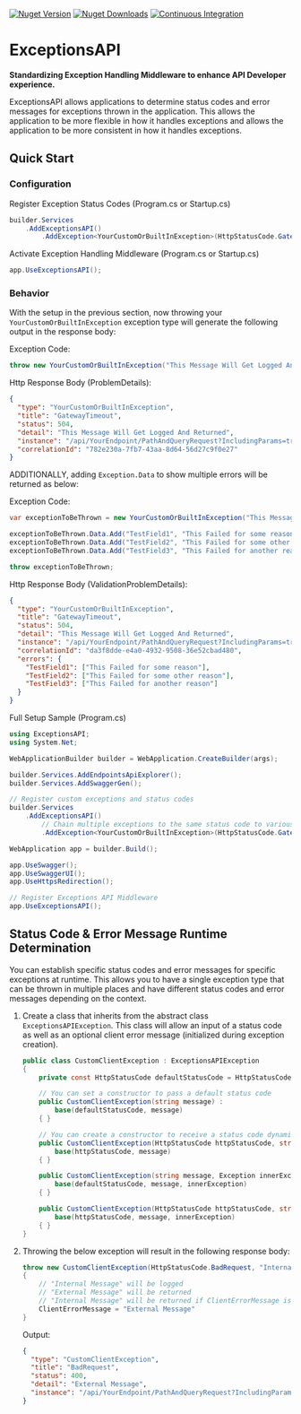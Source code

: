 [![Nuget Version](https://img.shields.io/nuget/v/ExceptionsAPI?logo=nuget)](https://www.nuget.org/packages/ExceptionsAPI)
[![Nuget Downloads](https://img.shields.io/nuget/dt/ExceptionsAPI?logo=nuget)](https://www.nuget.org/packages/ExceptionsAPI)
[![Continuous Integration](https://github.com/kenswan/ExceptionsAPI/actions/workflows/continuous-integration.yml/badge.svg)](https://github.com/kenswan/ExceptionsAPI/actions/workflows/continuous-integration.yml)

# ExceptionsAPI

**Standardizing Exception Handling Middleware to enhance API Developer experience.**

ExceptionsAPI allows applications to determine status codes and error messages for exceptions thrown in the application. This allows the application to be more flexible in how it handles exceptions and allows the application to be more consistent in how it handles exceptions.

## Quick Start

### Configuration

Register Exception Status Codes (Program.cs or Startup.cs)

```csharp
builder.Services
    .AddExceptionsAPI()
        .AddException<YourCustomOrBuiltInException>(HttpStatusCode.GatewayTimeout);
```

Activate Exception Handling Middleware (Program.cs or Startup.cs)

```csharp
app.UseExceptionsAPI();
```

### Behavior

With the setup in the previous section, now throwing your `YourCustomOrBuiltInException` exception type will generate the following output in the response body:

Exception Code:

```csharp
throw new YourCustomOrBuiltInException("This Message Will Get Logged And Returned");
```

Http Response Body (ProblemDetails):

```json
{
  "type": "YourCustomOrBuiltInException",
  "title": "GatewayTimeout",
  "status": 504,
  "detail": "This Message Will Get Logged And Returned",
  "instance": "/api/YourEndpoint/PathAndQueryRequest?IncludingParams=true",
  "correlationId": "782e230a-7fb7-43aa-8d64-56d27c9f0e27"
}
```

ADDITIONALLY, adding `Exception.Data` to show multiple errors will be returned as below:

Exception Code:

```csharp
var exceptionToBeThrown = new YourCustomOrBuiltInException("This Message Will Get Logged And Returned");

exceptionToBeThrown.Data.Add("TestField1", "This Failed for some reason");
exceptionToBeThrown.Data.Add("TestField2", "This Failed for some other reason");
exceptionToBeThrown.Data.Add("TestField3", "This Failed for another reason");

throw exceptionToBeThrown;
```

Http Response Body (ValidationProblemDetails):

```json
{
  "type": "YourCustomOrBuiltInException",
  "title": "GatewayTimeout",
  "status": 504,
  "detail": "This Message Will Get Logged And Returned",
  "instance": "/api/YourEndpoint/PathAndQueryRequest?IncludingParams=true",
  "correlationId": "da3f8dde-e4a0-4932-9508-36e52cbad480",
  "errors": {
    "TestField1": ["This Failed for some reason"],
    "TestField2": ["This Failed for some other reason"],
    "TestField3": ["This Failed for another reason"]
  }
}
```

Full Setup Sample (Program.cs)

```csharp
using ExceptionsAPI;
using System.Net;

WebApplicationBuilder builder = WebApplication.CreateBuilder(args);

builder.Services.AddEndpointsApiExplorer();
builder.Services.AddSwaggerGen();

// Register custom exceptions and status codes
builder.Services
    .AddExceptionsAPI()
        // Chain multiple exceptions to the same status code to various status codes
        .AddException<YourCustomOrBuiltInException>(HttpStatusCode.GatewayTimeout);

WebApplication app = builder.Build();

app.UseSwagger();
app.UseSwaggerUI();
app.UseHttpsRedirection();

// Register Exceptions API Middleware
app.UseExceptionsAPI();
```

## Status Code & Error Message Runtime Determination

You can establish specific status codes and error messages for specific exceptions at runtime. This allows you to have a single exception type that can be thrown in multiple places and have different status codes and error messages depending on the context.

1. Create a class that inherits from the abstract class `ExceptionsAPIException`. This class will allow an input of a status code as well as an optional client error message (initialized during exception creation).

   ```csharp
   public class CustomClientException : ExceptionsAPIException
   {
       private const HttpStatusCode defaultStatusCode = HttpStatusCode.Conflict;

       // You can set a constructor to pass a default status code
       public CustomClientException(string message) :
           base(defaultStatusCode, message)
       { }

       // You can create a constructor to receive a status code dynamically
       public CustomClientException(HttpStatusCode httpStatusCode, string message) :
           base(httpStatusCode, message)
       { }

       public CustomClientException(string message, Exception innerException) :
           base(defaultStatusCode, message, innerException)
       { }

       public CustomClientException(HttpStatusCode httpStatusCode, string message, Exception innerException) :
           base(httpStatusCode, message, innerException)
       { }
   }
   ```

1. Throwing the below exception will result in the following response body:

   ```csharp
   throw new CustomClientException(HttpStatusCode.BadRequest, "Internal Message")
   {
       // "Internal Message" will be logged
       // "External Message" will be returned
       // "Internal Message" will be returned if ClientErrorMessage is not set
       ClientErrorMessage = "External Message"
   }
   ```

   Output:

   ```json
   {
     "type": "CustomClientException",
     "title": "BadRequest",
     "status": 400,
     "detail": "External Message",
     "instance": "/api/YourEndpoint/PathAndQueryRequest?IncludingParams=true"
   }
   ```
